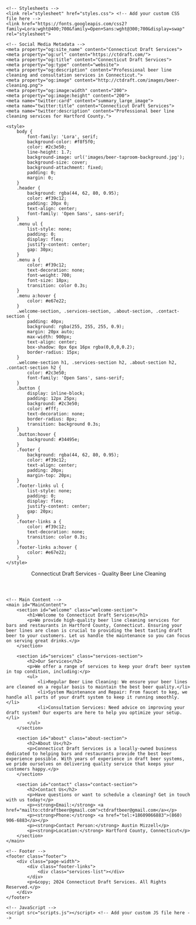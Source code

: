 <!doctype html>
<html lang="en">
<head>
    <meta charset="utf-8">
    <meta http-equiv="X-UA-Compatible" content="IE=edge">
    <meta name="viewport" content="width=device-width, initial-scale=1">
    <title>Connecticut Draft Services</title>
    <meta name="description" content="Beer line cleaning and consultation services for Hartford County, Connecticut">
    <link rel="canonical" href="https://ctdraft.com/">

    <!-- Stylesheets -->
    <link rel="stylesheet" href="styles.css"> <!-- Add your custom CSS file here -->
    <link href="https://fonts.googleapis.com/css2?family=Lora:wght@400;700&family=Open+Sans:wght@300;700&display=swap" rel="stylesheet">

    <!-- Social Media Metadata -->
    <meta property="og:site_name" content="Connecticut Draft Services">
    <meta property="og:url" content="https://ctdraft.com/">
    <meta property="og:title" content="Connecticut Draft Services">
    <meta property="og:type" content="website">
    <meta property="og:description" content="Professional beer line cleaning and consultation services in Connecticut.">
    <meta property="og:image" content="http://ctdraft.com/images/beer-cleaning.png">
    <meta property="og:image:width" content="200">
    <meta property="og:image:height" content="200">
    <meta name="twitter:card" content="summary_large_image">
    <meta name="twitter:title" content="Connecticut Draft Services">
    <meta name="twitter:description" content="Professional beer line cleaning services for Hartford County.">

    <style>
        body {
            font-family: 'Lora', serif;
            background-color: #f8f5f0;
            color: #2c3e50;
            line-height: 1.7;
            background-image: url('images/beer-taproom-background.jpg');
            background-size: cover;
            background-attachment: fixed;
            padding: 0;
            margin: 0;
        }
        .header {
            background: rgba(44, 62, 80, 0.95);
            color: #f39c12;
            padding: 20px 0;
            text-align: center;
            font-family: 'Open Sans', sans-serif;
        }
        .menu ul {
            list-style: none;
            padding: 0;
            display: flex;
            justify-content: center;
            gap: 30px;
        }
        .menu a {
            color: #f39c12;
            text-decoration: none;
            font-weight: 700;
            font-size: 18px;
            transition: color 0.3s;
        }
        .menu a:hover {
            color: #e67e22;
        }
        .welcome-section, .services-section, .about-section, .contact-section {
            padding: 40px;
            background: rgba(255, 255, 255, 0.9);
            margin: 20px auto;
            max-width: 900px;
            text-align: center;
            box-shadow: 0px 6px 16px rgba(0,0,0,0.2);
            border-radius: 15px;
        }
        .welcome-section h1, .services-section h2, .about-section h2, .contact-section h2 {
            color: #2c3e50;
            font-family: 'Open Sans', sans-serif;
        }
        .button {
            display: inline-block;
            padding: 12px 25px;
            background: #2c3e50;
            color: #fff;
            text-decoration: none;
            border-radius: 8px;
            transition: background 0.3s;
        }
        .button:hover {
            background: #34495e;
        }
        .footer {
            background: rgba(44, 62, 80, 0.95);
            color: #f39c12;
            text-align: center;
            padding: 20px;
            margin-top: 20px;
        }
        .footer-links ul {
            list-style: none;
            padding: 0;
            display: flex;
            justify-content: center;
            gap: 20px;
        }
        .footer-links a {
            color: #f39c12;
            text-decoration: none;
            transition: color 0.3s;
        }
        .footer-links a:hover {
            color: #e67e22;
        }
    </style>
</head>
<body>
    <!-- Header -->
    <header class="header">
        <div class="announcement-bar">
            <div class="page-width">
                <p class="announcement-bar__message">Connecticut Draft Services - Quality Beer Line Cleaning</p>
            </div>
        </div>
        <nav class="menu">
            <div class="services-list"></div>
        </nav>
    </header>

    <!-- Main Content -->
    <main id="MainContent">
        <section id="welcome" class="welcome-section">
            <h1>Welcome to Connecticut Draft Services</h1>
            <p>We provide high-quality beer line cleaning services for bars and restaurants in Hartford County, Connecticut. Ensuring your beer lines are clean is crucial to providing the best tasting draft beer to your customers. Let us handle the maintenance so you can focus on serving great drinks.</p>
        </section>

        <section id="services" class="services-section">
            <h2>Our Services</h2>
            <p>We offer a range of services to keep your draft beer system in top condition, including:</p>
            <ul>
                <li>Regular Beer Line Cleaning: We ensure your beer lines are cleaned on a regular basis to maintain the best beer quality.</li>
                <li>System Maintenance and Repair: From faucet to keg, we handle all parts of your draft system to keep it running smoothly.</li>
                <li>Consultation Services: Need advice on improving your draft system? Our experts are here to help you optimize your setup.</li>
            </ul>
        </section>

        <section id="about" class="about-section">
            <h2>About Us</h2>
            <p>Connecticut Draft Services is a locally-owned business dedicated to helping bars and restaurants provide the best beer experience possible. With years of experience in draft beer systems, we pride ourselves on delivering quality service that keeps your customers happy.</p>
        </section>

        <section id="contact" class="contact-section">
            <h2>Contact Us</h2>
            <p>Have questions or want to schedule a cleaning? Get in touch with us today!</p>
            <p><strong>Email:</strong> <a href="mailto:ctdraftbeer@gmail.com">ctdraftbeer@gmail.com</a></p>
            <p><strong>Phone:</strong> <a href="tel:+18609066883">(860) 906-6883</a></p>
            <p><strong>Contact Person:</strong> Austin Mizzell</p>
            <p><strong>Location:</strong> Hartford County, Connecticut</p>
        </section>
    </main>

    <!-- Footer -->
    <footer class="footer">
        <div class="page-width">
            <div class="footer-links">
                <div class="services-list"></div>
            </div>
            <p>&copy; 2024 Connecticut Draft Services. All Rights Reserved.</p>
        </div>
    </footer>

    <!-- JavaScript -->
    <script src="scripts.js"></script> <!-- Add your custom JS file here -->
</body>
</html>
